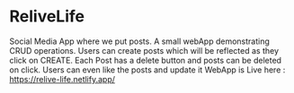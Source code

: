 # ReliveLife
Social Media App where we put posts. A small webApp demonstrating CRUD operations. Users can create posts which will be reflected as they click on CREATE. Each Post has a delete button and posts can be deleted on click.
Users can even like the posts and update it
WebApp is Live here : https://relive-life.netlify.app/
